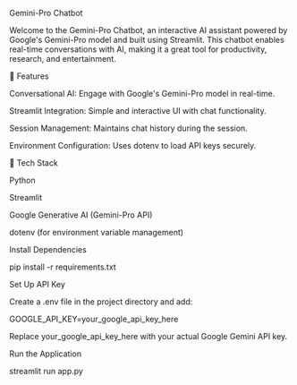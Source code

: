 Gemini-Pro Chatbot

Welcome to the Gemini-Pro Chatbot, an interactive AI assistant powered by Google's Gemini-Pro model and built using Streamlit. This chatbot enables real-time conversations with AI, making it a great tool for productivity, research, and entertainment.

🚀 Features

Conversational AI: Engage with Google's Gemini-Pro model in real-time.

Streamlit Integration: Simple and interactive UI with chat functionality.

Session Management: Maintains chat history during the session.

Environment Configuration: Uses dotenv to load API keys securely.

📌 Tech Stack

Python

Streamlit

Google Generative AI (Gemini-Pro API)

dotenv (for environment variable management)

Install Dependencies

pip install -r requirements.txt

Set Up API Key

Create a .env file in the project directory and add:

GOOGLE_API_KEY=your_google_api_key_here

Replace your_google_api_key_here with your actual Google Gemini API key.

Run the Application

streamlit run app.py
